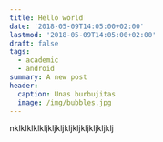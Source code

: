 ```yaml
---
title: Hello world
date: '2018-05-09T14:05:00+02:00'
lastmod: '2018-05-09T14:05:00+02:00'
draft: false
tags:
  - academic
  - android
summary: A new post
header:
  caption: Unas burbujitas
  image: /img/bubbles.jpg
---
```

nklklklklkljkljkljkljkljkljkljkljklj
